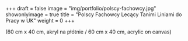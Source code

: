 +++
draft = false
image = "img/portfolio/polscy-fachowcy.jpg"
showonlyimage = true
title = "Polscy Fachowcy Lecący Tanimi Liniami do Pracy w UK"
weight = 0
+++

(60 cm x 40 cm, akryl na płótnie / 60 cm x 40 cm, acrylic on canvas)
